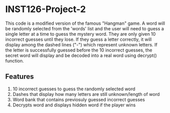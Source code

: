# INST126-Project-2

This code is a modified version of the famous "Hangman" game. A word will be randomly selected from the 'words' list and the user will need to guess a single letter at a time to guess the mystery word. They are only given 10 incorrect guesses until they lose. If they guess a letter correctly, it will display among the dashed lines ("-") which represent unknown letters. If the letter is successfully guessed before the 10 incorrect guesses, the secret word will display and be decoded into a real word using decrypt() function.

## Features
1. 10 incorrect guesses to guess the randomly selected word
2. Dashes that display how many letters are still unknown/length of word
3. Word bank that contains previosuly guessed incorrect guesses
4. Decrypts word and displays hidden word if the player wins
